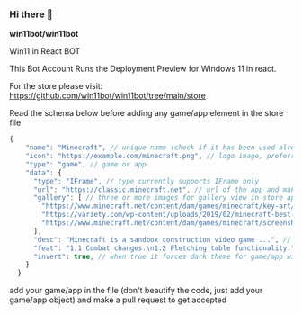 ### Hi there 👋


**win11bot/win11bot** 

Win11 in React BOT

This Bot Account Runs the Deployment Preview for Windows 11 in react.

For the store please visit: https://github.com/win11bot/win11bot/tree/main/store

Read the schema below before adding any game/app element in the store file
```js
{
    "name": "Minecraft", // unique name (check if it has been used already in the file)
    "icon": "https://example.com/minecraft.png", // logo image, preferrably 1:1 and less than 128px of width
    "type": "game", // game or app
    "data": {
      "type": "IFrame", // type currently supports IFrame only
      "url": "https://classic.minecraft.net", // url of the app and make sure they accept Iframe
      "gallery": [ // three or more images for gallery view in store app
        "https://www.minecraft.net/content/dam/games/minecraft/key-art/CavesandCliffsPt1-dotNET-HomepagePromo-600x360.png",
        "https://variety.com/wp-content/uploads/2019/02/minecraft-best-year-yet.png?w=600",
        "https://www.minecraft.net/content/dam/games/minecraft/screenshots/RayTracing-MineCraft-PMP-Always-Something-New.jpg"
      ],
      "desc": "Minecraft is a sandbox construction video game ...", // description for store app
      "feat": "1.1 Combat changes.\n1.2 Fletching table functionality.", // features for store app
      "invert": true, // when true it forces dark theme for game/app window, default is false.
    }
  }
```

add your game/app in the file (don't beautify the code, just add your game/app object) and make a pull request to get accepted
